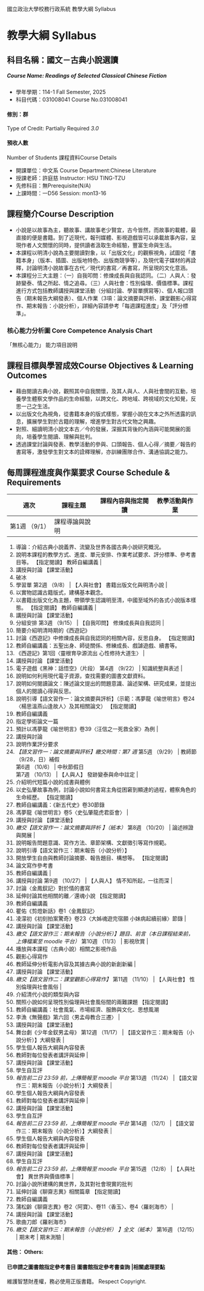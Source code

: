 國立政治大學校務行政系統 教學大綱 Syllabus
# 教學大綱 Syllabus
##  科目名稱：國文－古典小說選讀
#####  Course Name: Readings of Selected Classical Chinese Fiction
  * 學年學期：114-1 Fall Semester, 2025 
  * 科目代碼：031008041 Course No.031008041
#### 修別：群
Type of Credit: Partially Required 
_3.0_
#### 預收人數
Number of Students
課程資料Course Details
  * 開課單位：中文系 Course Department:Chinese Literature 
  * 授課老師：許庭慈 Instructor: HSU TING-TZU 
  * 先修科目：無Prerequisite(N/A)
  * 上課時間：一D56 Session: mon13-16
##  課程簡介Course Description
  * 小說是以故事為主，聽故事、講故事老少賢宜，古今皆然，而故事的載體，最直接的便是書籍。到了近現代，報刊媒體、影視遊戲皆可以承載故事內容，呈現作者人文關懷的同時，提供讀者汲取生命經驗，豐富生命與生活。
  * 本課程以明清小說為主要閱讀對象，以「出版文化」的觀察視角，試圖從「書籍本身」（版本、插圖、出版地特色、出版商競爭等），及現代電子媒材的再詮釋，討論明清小說故事在古代／現代的書寫／再書寫，所呈現的文化意涵。
  * 本課程分三大主題：（一）自我叩問：修煉成長與自我認同。（二）人與人：發跡變泰、情之所起、情之追尋。（三）人與社會：性別倫理、價值標準。課程進行方式包括教師講授與課堂活動（分組討論、學習單撰寫等）、個人報口頭告（期末報告大綱發表）、個人作業（3項：論文摘要與評析、課堂觀影心得寫作、期末報告：小說分析），詳細內容請參考「每週課程進度」及「評分標準」。
###  核心能力分析圖 Core Competence Analysis Chart
「無核心能力」 
能力項目說明
##  課程目標與學習成效Course Objectives & Learning Outcomes 
  * 藉由閱讀古典小說，觀照其中自我關懷，及其人與人、人與社會間的互動，培養學生體察文學作品的生命經驗，以跨文化、跨地域、跨視域的文化知覺，反思一己之生活。
  * 以出版文化為視角，從書籍本身的版式樣態，掌握小說在文本之外所透露的訊息，擴展學生對於古籍的理解，增進學生對古代文物之興趣。
  * 對照、細讀明清小說文本古／今的發展，深掘其背後的內涵與可能開展的面向，培養學生閱讀、理解與批判。
  * 透過課堂討論與發表、教學活動的參與、口頭報告、個人心得／摘要／報告的書寫等，激發學生對文本的詮釋理解，亦訓練團隊合作、溝通協調之能力。
##  每周課程進度與作業要求 Course Schedule & Requirements
週次 |  課程主題 |  課程內容與指定閱讀 |  教學活動與作業  
---|---|---|---  
第1週 （9/1） |  課程導論與說明 | 
  1. 導論：介紹古典小說義界、流變及世界各國古典小說研究概況。
  2. 說明本課程的教學方式、進度、單元安排、作業考試要求、評分標準、參考書目等。
【指定閱讀】 教師自編講義 | 
  1. 講授與討論
【課堂活動】
  1. 破冰
  2. 學習單
第2週 （9/8） |  【人與社會】 書籍出版文化與明清小說 | 
  1. 以實物認識古籍版式，建構基本觀念。
  2. 以書籍出版文化為主題，帶領學生認識明至清，中國至域外的各式小說版本樣態。
【指定閱讀】 教師自編講義 | 
  1. 講授與討論
【課堂活動】
  1. 分組安排
第3週 （9/15） |  【自我叩問】 修煉成長與自我認同 | 
  1. 簡要介紹明清時期的《西遊記》
  2. 討論《西遊記》中修煉成長與自我認同的相關內容，反思自身。
【指定閱讀】
  1. 教師自編講義：五聖出身、師徒關係、修練成長、戲謔遊戲、續書等。
  2. 《西遊記》第1回〈靈根育孕源流出 心性修持大道生〉
| 
  1. 講授與討論
【課堂活動】
  1. 電子遊戲《黑神：話悟空》（片段）
第4週 （9/22） |  知識統整與表述 | 
  1. 說明如何利用現代電子資源，查找需要的圖書文獻資料。
  2. 說明如何閱讀論文：陳述論文提出的問題意識、論述架構、研究成果，並提出個人的閱讀心得與反思。
  3. 說明引導【語文習作一：論文摘要與評析】（示範：馮夢龍《喻世明言》卷24〈楊思溫燕山逢故人〉及其相關論文）
【指定閱讀】
  1. 教師自編講義
  2. 指定學術論文一篇
  3. 預計以馮夢龍《喻世明言》卷39〈汪信之一死救全家〉為例
| 
  1. 講授與討論
  2. 說明作業評分要求
  3. _【語文習作一：論文摘要與評析】繳交時間：第7_ _週_
第5週 （9/29） |  教師節（9/28，日）補假  
第6週 （10/6） |  中秋節假日  
第7週 （10/13） |  【人與人】 發跡變泰與命中註定 | 
  1. 介紹明代短篇小說的成書與體例
  2. 以史弘肇故事為例，討論小說如何書寫主角從困窘到顯達的過程，體察角色的生命經歷。
【指定閱讀】
  1. 教師自編講義：《新五代史》卷30節錄
  2. 馮夢龍《喻世明言》卷5〈史弘肇龍虎君臣會〉
| 
  1. 講授與討論
【課堂活動】
  1. _繳交【語文習作一：論文摘要與評析_ _】（紙本）_
第8週 （10/20） |  論述辨證與開展 | 
  1. 說明報告問題意識、寫作方法、章節架構、文獻徵引等寫作規範。
  2. 說明引導【語文習作三：期末報告（小說分析）】
  3. 開放學生自由與教師討論摘要、報告題目、構想等。
【指定閱讀】
  1. 論文寫作參考書
  1. 教師自編講義
| 
  1. 講授與討論
第9週 （10/27） |  【人與人】 情不知所起，一往而深 | 
  1. 討論〈金鳳釵記〉對於情的書寫
  2. 延伸討論其他相關的離／還魂小說
【指定閱讀】
  1. 教師自編講義
  2. 瞿佑《剪燈新話》卷1〈金鳳釵記〉
  3. 凌濛初《初刻拍案驚奇》卷23〈大姊魂遊完宿願 小妹病起續前緣〉節錄
| 
  1. 講授與討論
【課堂活動】
  1. _繳交【語文習作三：期末報告（小說分析）】題目、前言（本日課程結束前，上傳檔案至_ _moodle_ _平台）_
第10週 （11/3） |  影視欣賞 | 
  1. 播放與本課程（古典小說）相關之影視作品
  2. 觀影心得寫作
  3. 教師延伸分析電影內容及其據古典小說的新創新編
| 
  1. 講授與討論
【課堂活動】
  1. _繳交【語文習作二：課堂觀影心得寫作】_
第11週 （11/10） |  【人與社會】 性別倫理與社會風俗 | 
  1. 介紹清代小說的類型與內容
  2. 關照小說如何呈現性別倫理與社會風俗間的兩難課題
【指定閱讀】
  1. 教師自編講義：社會風氣、市場經濟、服飾與文化、思想風潮
  2. 李漁《無聲戲》第六回〈男孟母教合三遷〉
| 
  1. 講授與討論
【課堂活動】
  1. 舞台劇《少年金釵男孟母》
第12週 （11/17） |  【語文習作三：期末報告（小說分析）】大綱發表 | 
  1. 學生個人報告大綱與內容發表
  2. 教師對每位發表者講評與延伸
| 
  1. 講授與討論
【課堂活動】
  1. 學生自互評
  2. _報告前二日_ _23:59_ _前，上傳簡報至_ _moodle_ _平台_
第13週 （11/24） |  【語文習作三：期末報告（小說分析）】大綱發表 | 
  1. 學生個人報告大綱與內容發表
  2. 教師對每位發表者講評與延伸
| 
  1. 講授與討論
【課堂活動】
  1. 學生自互評
  2. _報告前二日_ _23:59_ _前，上傳簡報至_ _moodle_ _平台_
第14週 （12/1） |  【語文習作三：期末報告（小說分析）】大綱發表 | 
  1. 學生個人報告大綱與內容發表
  2. 教師對每位發表者講評與延伸
| 
  1. 講授與討論
【課堂活動】
  1. 學生自互評
  2. _報告前二日_ _23:59_ _前，上傳簡報至_ _moodle_ _平台_
第15週 （12/8） |  【人與社會】 異世界與價值標準 | 
  1. 討論小說所建構的異世界，及其對社會現實的批判
  2. 延伸討論《聊齋志異》相關篇章
【指定閱讀】
  1. 教師自編講義
  2. 蒲松齡《聊齋志異》卷2〈阿寶〉、卷11〈香玉〉、卷4〈羅剎海市〉
| 
  1. 講授與討論
【課堂活動】
  1. 歌曲刀郎《羅剎海市》
  2. _繳交【語文習作三：期末報告（小說分析）_ _】全文（紙本）_
第16週 （12/15） |  期末考 |  期末測驗 |   
####  其他： Others:
####  已申請之圖書館指定參考書目  圖書館指定參考書查詢 |相關處理要點
維護智慧財產權，務必使用正版書籍。 Respect Copyright.
